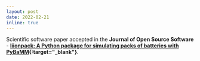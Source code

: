 ```yaml
---
layout: post
date: 2022-02-21
inline: true
---
```


Scientific software paper accepted in the **Journal of Open Source Software** - **[liionpack: A Python package for simulating packs of batteries with PyBaMM](https://joss.theoj.org/papers/10.21105/joss.04051){:target="_blank"}**.
